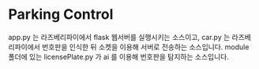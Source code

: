 # Parking Control
app.py 는 라즈베리파이에서 flask 웹서버를 실행시키는 소스이고,
car.py 는 라즈베리파이에서 번호판을 인식한 뒤 소켓을 이용해 서버로 전송하는 소스입니다.
module 폴더에 있는 licensePlate.py 가 ai 를 이용해 번호판을 탐지하는 소스입니다.
